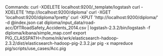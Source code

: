 Commands:
curl -XDELETE localhost:9200/_template/logstash
curl -XDELETE 'http://localhost:9200/diploma'
curl -XGET 'localhost:9200/diploma?pretty'
curl -XPUT 'http://localhost:9200/diploma/' -d @index.json
cat diploma/input_data/road-acc/DfTRoadSafety_Accidents_2014.csv | logstash-2.3.2/bin/logstash -f diploma/kibana/simple_map.conf
export PIG_CLASSPATH=/home/nik/wrk/elasticsearch-hadoop-2.3.2/dist/elasticsearch-hadoop-pig-2.3.2.jar 
pig -x mapreduce pig/scripts/use_cases/Acc.pig

